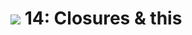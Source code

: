 # ![](https://ga-dash.s3.amazonaws.com/production/assets/logo-9f88ae6c9c3871690e33280fcf557f33.png) 14: Closures &amp; this